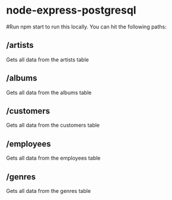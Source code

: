 # node-express-postgresql



#Run npm start to run this locally.  You can hit the following paths:


## /artists
Gets all data from the artists table

## /albums
Gets all data from the albums table

## /customers
Gets all data from the customers table

## /employees
Gets all data from the employees table

## /genres
Gets all data from the genres table
